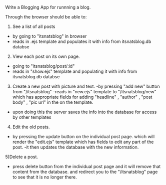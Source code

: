 Write a Blogging App for runnning a blog.

Through the browser should be able to:
1) See a list of all posts
- by going to "itsnatsblog" in browser
- reads in .ejs template and populates it with info from itsnatsblog.db databse 

2) View each post on its own page.
- going to "itsnatsblog/post/:id"
- reads in "show.ejs" template and populating it with info from itsnatsblog.db databse 

3) Create a new post with picture and text.
-by pressing "add new" button from "/itsnatsblog"
-reads in "new.ejs" template to "/itsnatsblog/new" which has appropriate fields for adding "headline" , "author" , "post body" , "pic url" in the on the template. 
- upon doing this the server saves the info into the database for access by other templates 

4) Edit the old posts. 
- by pressing the update button on the individual post page. which will render the "edit.ejs" template which has fields to edit any part of the post.
-it then updates the database with the new information.

5)Delete a post. 
- press delete button from the individual post page and it will remove that content from the database. and redirect you to the "/itsnatsblog" page to see that it is no longer there.

